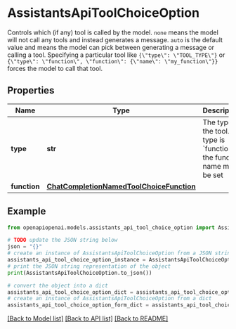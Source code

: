 # AssistantsApiToolChoiceOption

Controls which (if any) tool is called by the model. `none` means the model will not call any tools and instead generates a message. `auto` is the default value and means the model can pick between generating a message or calling a tool. Specifying a particular tool like `{\"type\": \"TOOL_TYPE\"}` or `{\"type\": \"function\", \"function\": {\"name\": \"my_function\"}}` forces the model to call that tool. 

## Properties

Name | Type | Description | Notes
------------ | ------------- | ------------- | -------------
**type** | **str** | The type of the tool. If type is &#x60;function&#x60;, the function name must be set | 
**function** | [**ChatCompletionNamedToolChoiceFunction**](ChatCompletionNamedToolChoiceFunction.md) |  | [optional] 

## Example

```python
from openapiopenai.models.assistants_api_tool_choice_option import AssistantsApiToolChoiceOption

# TODO update the JSON string below
json = "{}"
# create an instance of AssistantsApiToolChoiceOption from a JSON string
assistants_api_tool_choice_option_instance = AssistantsApiToolChoiceOption.from_json(json)
# print the JSON string representation of the object
print(AssistantsApiToolChoiceOption.to_json())

# convert the object into a dict
assistants_api_tool_choice_option_dict = assistants_api_tool_choice_option_instance.to_dict()
# create an instance of AssistantsApiToolChoiceOption from a dict
assistants_api_tool_choice_option_form_dict = assistants_api_tool_choice_option.from_dict(assistants_api_tool_choice_option_dict)
```
[[Back to Model list]](../README.md#documentation-for-models) [[Back to API list]](../README.md#documentation-for-api-endpoints) [[Back to README]](../README.md)


